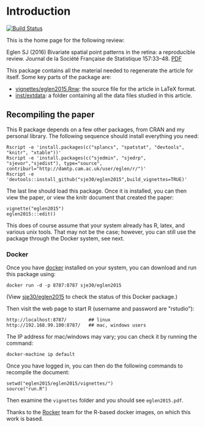 # Introduction

[![Build Status](https://travis-ci.org/sje30/eglen2015.svg?branch=master)](https://travis-ci.org/sje30/eglen2015)



This is the home page for the following review:

Eglen SJ (2016) Bivariate spatial point patterns in the retina: a
reproducible review. Journal de la Société Française de Statistique
157:33–48.
[PDF](http://journal-sfds.fr/index.php/J-SFdS/article/view/518/490)

This package contains all the material needed to regenerate the
article for itself.  Some key parts of the package are:

* [vignettes/eglen2015.Rnw](vignettes/eglen2015.Rnw): the source file
  for the article in LaTeX format.
* [inst/extdata](inst/extdata): a folder containing all the data files
studied in this article.



## Recompiling the paper

This R package depends on a few other packages, from CRAN and my
personal library.  The following sequence should install everything
you need:

    Rscript -e 'install.packages(c("splancs", "spatstat", "devtools", "knitr", "xtable"))'
    Rscript -e 'install.packages(c("sjedmin", "sjedrp", "sjevor","sjedist"), type="source", contriburl="http://damtp.cam.ac.uk/user/eglen/r/")'
    Rscript -e 'devtools::install_github("sje30/eglen2015",build_vignettes=TRUE)'
The last line should load this package.  Once it is installed, you can
then view the paper, or view the knitr document that created the paper:

    vignette("eglen2015")
	eglen2015:::edit()
	
This does of course assume that your system already has R, latex, and
various unix tools.  That may not be the case; however, you can still
use the package through the Docker system, see next.



### Docker

Once you have [docker](http://docker.com) installed on your system,
you can download and run this package using:

    docker run -d -p 8787:8787 sje30/eglen2015

(View [sje30/eglen2015](https://registry.hub.docker.com/u/sje30/eglen2015/)
to check the status of this Docker package.)

Then visit the web page to start R (username and password are "rstudio"):

    http://localhost:8787/        ## linux
    http://192.168.99.100:8787/   ## mac, windows users

The IP address for mac/windows may vary; you can check it by running
the command:

	docker-machine ip default

Once you have logged in, you can then do the following commands to
recompile the document:

    setwd("eglen2015/eglen2015/vignettes/")
	source("run.R")

Then examine the `vignettes` folder and you should see
`eglen2015.pdf`.


Thanks to the [Rocker](https://github.com/rocker-org) team for the
R-based docker images, on which this work is based.



